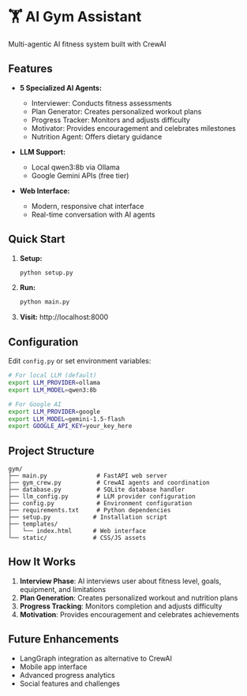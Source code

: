 # 🏋️ AI Gym Assistant

Multi-agentic AI fitness system built with CrewAI

## Features

- **5 Specialized AI Agents:**
  - Interviewer: Conducts fitness assessments
  - Plan Generator: Creates personalized workout plans
  - Progress Tracker: Monitors and adjusts difficulty
  - Motivator: Provides encouragement and celebrates milestones
  - Nutrition Agent: Offers dietary guidance

- **LLM Support:**
  - Local qwen3:8b via Ollama
  - Google Gemini APIs (free tier)

- **Web Interface:**
  - Modern, responsive chat interface
  - Real-time conversation with AI agents

## Quick Start

1. **Setup:**
   ```bash
   python setup.py
   ```

2. **Run:**
   ```bash
   python main.py
   ```

3. **Visit:** http://localhost:8000

## Configuration

Edit `config.py` or set environment variables:

```bash
# For local LLM (default)
export LLM_PROVIDER=ollama
export LLM_MODEL=qwen3:8b

# For Google AI
export LLM_PROVIDER=google
export LLM_MODEL=gemini-1.5-flash
export GOOGLE_API_KEY=your_key_here
```

## Project Structure

```
gym/
├── main.py              # FastAPI web server
├── gym_crew.py          # CrewAI agents and coordination
├── database.py          # SQLite database handler
├── llm_config.py        # LLM provider configuration
├── config.py            # Environment configuration
├── requirements.txt     # Python dependencies
├── setup.py            # Installation script
├── templates/
│   └── index.html      # Web interface
└── static/             # CSS/JS assets
```

## How It Works

1. **Interview Phase**: AI interviews user about fitness level, goals, equipment, and limitations
2. **Plan Generation**: Creates personalized workout and nutrition plans
3. **Progress Tracking**: Monitors completion and adjusts difficulty
4. **Motivation**: Provides encouragement and celebrates achievements

## Future Enhancements

- LangGraph integration as alternative to CrewAI
- Mobile app interface
- Advanced progress analytics
- Social features and challenges 